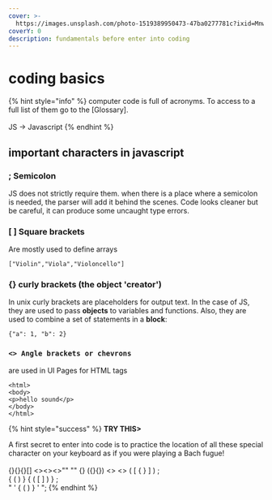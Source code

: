 ```yaml
---
cover: >-
  https://images.unsplash.com/photo-1519389950473-47ba0277781c?ixid=MnwxMjA3fDB8MHxwaG90by1wYWdlfHx8fGVufDB8fHx8&ixlib=rb-1.2.1&auto=format&fit=crop&w=2970&q=80
coverY: 0
description: fundamentals before enter into coding
---
```


# coding basics

{% hint style="info" %}
computer code is full of acronyms. To access to a full list of them go to the \[Glossary]. \
\
JS -> Javascript
{% endhint %}

## important characters in javascript

### ;   Semicolon

&#x20;JS does not strictly require them.  when there is a place where a semicolon is needed, the parser will add it behind the scenes. Code looks cleaner but be careful, it can produce some uncaught type errors.

### \[ ] Square brackets

Are mostly used to define arrays

```
["Violin","Viola","Violoncello"]
```

### {} curly brackets (the object 'creator')

In unix curly brackets are placeholders for output text. In the case of JS, they are used to pass **objects** to variables and functions. Also, they are used to combine a set of statements in a **block**:

```
{"a": 1, "b": 2}
```

### `<> Angle brackets or chevrons`

are used in UI Pages for HTML tags

```
<html>
<body>
<p>hello sound</p>
</body>
</html>
```

{% hint style="success" %}
**TRY THIS>**

A first secret to enter into code is to practice the location of all these special character on your keyboard as if you were playing a Bach fugue!\
\
{}{}{}\[] <><><>"" "" {} ({}{}) <> <> ( \[ { } ] ) ;\
{ ( ) } { ( \[ ] ) } ;\
" ' { ( ) } ' ";
{% endhint %}

